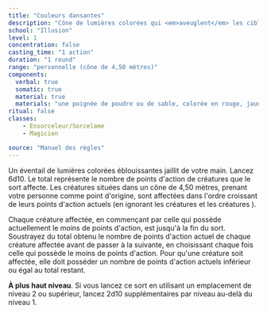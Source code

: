 ```yaml
---
title: "Couleurs dansantes"
description: "Cône de lumières colorées qui <em>aveuglent</em> les cibles."
school: "Illusion"
level: 1
concentration: false
casting_time: "1 action"
duration: "1 round"
range: "personnelle (cône de 4,50 mètres)"
components:
  verbal: true
  somatic: true
  material: true
  materials: "une poignée de poudre ou de sable, colorée en rouge, jaune et bleu"
ritual: false
classes:
    - Ensorceleur/Sorcelame
    - Magicien

source: "Manuel des règles"
---
```

Un éventail de lumières colorées éblouissantes jaillit de votre main. Lancez 6d10. Le total représente le nombre de points d'action de créatures que le sort affecte. Les créatures situées dans un cône de 4,50 mètres, prenant votre personne comme point d'origine, sont affectées dans l'ordre croissant de leurs points d'action actuels (en ignorant les créatures <RT l="inconscientes" t="inconscient"/> et les créatures <RT l="aveuglées" t="aveugle"/>).

Chaque créature affectée, en commençant par celle qui possède actuellement le moins de points d'action, est <RT l="aveuglée" t="aveugle"/> jusqu'à la fin du sort. Soustrayez du total obtenu le nombre de points d'action actuel de chaque créature affectée avant de passer à la suivante, en choisissant chaque fois celle qui possède le moins de points d'action. Pour qu'une créature soit affectée, elle doit posséder un nombre de points d'action actuels inférieur ou égal au total restant.

**À plus haut niveau**. Si vous lancez ce sort en utilisant un emplacement de niveau 2 ou supérieur, lancez 2d10 supplémentaires par niveau au-delà du niveau 1.

